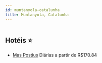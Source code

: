 ```yaml
---
id: muntanyola-catalunha
title: Muntanyola, Catalunha
---
```


<center><img src="http://cdn.smyrooms.com/cloudcontent/fotos/agregadorHotelero/0018/28682/1828682/1.jpg?f=14943350" alt="" /></center>


## Hotéis ⭐️

-    [Mas Postius](https://www.hurb.com/aud/https://www.hurb.com/hoteis/muntanyola/mas-postius-JNP-JP775783?cmp=18055) Diárias a partir de R$170.84
   > 
